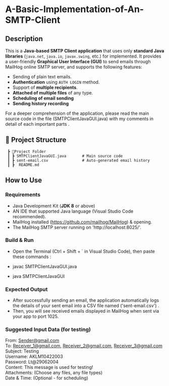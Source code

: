 # A-Basic-Implementation-of-An-SMTP-Client

## Description

This is a **Java-based SMTP Client application** that uses only **standard Java libraries** (`java.net`, `java.io`, `javax.swing`, etc.) for implemented. It provides a user-friendly **Graphical User Interface (GUI)** to send emails through MailHog online SMTP server, and supports the following features:

- Sending of plain text emails.
- **Authentication** using `AUTH LOGIN` method.
- Support of **multiple recipients**.
- **Attached of multiple files** of any type.
- **Scheduling of email sending** 
- **Sending history recording** 

> 

For a deeper comprehension of the application, please read the main source code in the file (SMTPClientJavaGUI.java) with my comments in detail of each important parts .



## 📁 Project Structure
```
 ┣ 📂Project Folder
 ┃ ┣ SMTPClientJavaGUI.java       # Main source code
 ┃ ┣ sent-email.csv               # Auto-generated email history
 ┃ ┣  README.md
```



## How to Use

### Requirements

- Java Development Kit (**JDK 8** or above)
- AN IDE that supported Java language  (Visual Studio Code recommended).
- MailHog installed (https://github.com/mailhog/MailHog) & opening.
- The MailHog SMTP server running on 'http://localhost:8025/'.



### Build & Run

- Open the Terminal (Ctrl + Shift + ` in Visual Studio Code), then paste these commands : 

- javac SMTPClientJavaGUI.java
- java SMTPClientJavaGUI



### Expected Output
- After successfully sending an email, the application automatically logs the details of your sent email into a CSV file named ('sent-email.csv') .
- Then, you will see received emails displayed in MailHog when sent via your app to port 1025.





### Suggested Input Data (for testing)
From: Sender@gmail.com  
To: Receiver_1@gmail.com, Receiver_2@gmail.com, Receiver_3@gmail.com  
Subject: Testing  
Username: AKLM10422003  
Password: Lt@29062004  
Content: This message is used for testing!  
Attachments: (Choose any files, any file types)  
Date & Time: (Optional - for scheduling)


